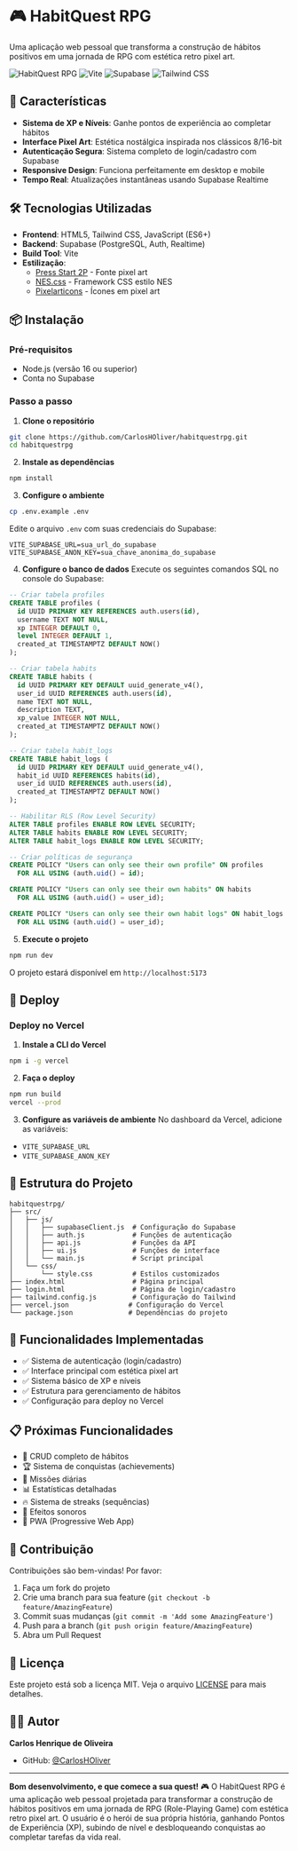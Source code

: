 # 🎮 HabitQuest RPG

Uma aplicação web pessoal que transforma a construção de hábitos positivos em uma jornada de RPG com estética retro pixel art.

![HabitQuest RPG](https://img.shields.io/badge/Status-Em%20Desenvolvimento-yellow)
![Vite](https://img.shields.io/badge/Vite-646CFF?style=flat&logo=vite&logoColor=white)
![Supabase](https://img.shields.io/badge/Supabase-3ECF8E?style=flat&logo=supabase&logoColor=white)
![Tailwind CSS](https://img.shields.io/badge/Tailwind%20CSS-06B6D4?style=flat&logo=tailwindcss&logoColor=white)

## 🚀 Características

- **Sistema de XP e Níveis**: Ganhe pontos de experiência ao completar hábitos
- **Interface Pixel Art**: Estética nostálgica inspirada nos clássicos 8/16-bit
- **Autenticação Segura**: Sistema completo de login/cadastro com Supabase
- **Responsive Design**: Funciona perfeitamente em desktop e mobile
- **Tempo Real**: Atualizações instantâneas usando Supabase Realtime

## 🛠️ Tecnologias Utilizadas

- **Frontend**: HTML5, Tailwind CSS, JavaScript (ES6+)
- **Backend**: Supabase (PostgreSQL, Auth, Realtime)
- **Build Tool**: Vite
- **Estilização**: 
  - [Press Start 2P](https://fonts.google.com/specimen/Press+Start+2P) - Fonte pixel art
  - [NES.css](https://nostalgic-css.github.io/NES.css/) - Framework CSS estilo NES
  - [Pixelarticons](https://pixelarticons.com/) - Ícones em pixel art

## 📦 Instalação

### Pré-requisitos
- Node.js (versão 16 ou superior)
- Conta no Supabase

### Passo a passo

1. **Clone o repositório**
```bash
git clone https://github.com/CarlosHOliver/habitquestrpg.git
cd habitquestrpg
```

2. **Instale as dependências**
```bash
npm install
```

3. **Configure o ambiente**
```bash
cp .env.example .env
```

Edite o arquivo `.env` com suas credenciais do Supabase:
```
VITE_SUPABASE_URL=sua_url_do_supabase
VITE_SUPABASE_ANON_KEY=sua_chave_anonima_do_supabase
```

4. **Configure o banco de dados**
Execute os seguintes comandos SQL no console do Supabase:

```sql
-- Criar tabela profiles
CREATE TABLE profiles (
  id UUID PRIMARY KEY REFERENCES auth.users(id),
  username TEXT NOT NULL,
  xp INTEGER DEFAULT 0,
  level INTEGER DEFAULT 1,
  created_at TIMESTAMPTZ DEFAULT NOW()
);

-- Criar tabela habits
CREATE TABLE habits (
  id UUID PRIMARY KEY DEFAULT uuid_generate_v4(),
  user_id UUID REFERENCES auth.users(id),
  name TEXT NOT NULL,
  description TEXT,
  xp_value INTEGER NOT NULL,
  created_at TIMESTAMPTZ DEFAULT NOW()
);

-- Criar tabela habit_logs
CREATE TABLE habit_logs (
  id UUID PRIMARY KEY DEFAULT uuid_generate_v4(),
  habit_id UUID REFERENCES habits(id),
  user_id UUID REFERENCES auth.users(id),
  created_at TIMESTAMPTZ DEFAULT NOW()
);

-- Habilitar RLS (Row Level Security)
ALTER TABLE profiles ENABLE ROW LEVEL SECURITY;
ALTER TABLE habits ENABLE ROW LEVEL SECURITY;
ALTER TABLE habit_logs ENABLE ROW LEVEL SECURITY;

-- Criar políticas de segurança
CREATE POLICY "Users can only see their own profile" ON profiles
  FOR ALL USING (auth.uid() = id);

CREATE POLICY "Users can only see their own habits" ON habits
  FOR ALL USING (auth.uid() = user_id);

CREATE POLICY "Users can only see their own habit logs" ON habit_logs
  FOR ALL USING (auth.uid() = user_id);
```

5. **Execute o projeto**
```bash
npm run dev
```

O projeto estará disponível em `http://localhost:5173`

## 🚀 Deploy

### Deploy no Vercel

1. **Instale a CLI do Vercel**
```bash
npm i -g vercel
```

2. **Faça o deploy**
```bash
npm run build
vercel --prod
```

3. **Configure as variáveis de ambiente**
No dashboard da Vercel, adicione as variáveis:
- `VITE_SUPABASE_URL`
- `VITE_SUPABASE_ANON_KEY`

## 📁 Estrutura do Projeto

```
habitquestrpg/
├── src/
│   ├── js/
│   │   ├── supabaseClient.js  # Configuração do Supabase
│   │   ├── auth.js            # Funções de autenticação
│   │   ├── api.js             # Funções da API
│   │   ├── ui.js              # Funções de interface
│   │   └── main.js            # Script principal
│   └── css/
│       └── style.css          # Estilos customizados
├── index.html                 # Página principal
├── login.html                 # Página de login/cadastro
├── tailwind.config.js         # Configuração do Tailwind
├── vercel.json               # Configuração do Vercel
└── package.json              # Dependências do projeto
```

## 🎯 Funcionalidades Implementadas

- ✅ Sistema de autenticação (login/cadastro)
- ✅ Interface principal com estética pixel art
- ✅ Sistema básico de XP e níveis
- ✅ Estrutura para gerenciamento de hábitos
- ✅ Configuração para deploy no Vercel

## 📋 Próximas Funcionalidades

- 🔄 CRUD completo de hábitos
- 🏆 Sistema de conquistas (achievements)
- 📅 Missões diárias
- 📊 Estatísticas detalhadas
- 🔥 Sistema de streaks (sequências)
- 🎵 Efeitos sonoros
- 📱 PWA (Progressive Web App)

## 🤝 Contribuição

Contribuições são bem-vindas! Por favor:

1. Faça um fork do projeto
2. Crie uma branch para sua feature (`git checkout -b feature/AmazingFeature`)
3. Commit suas mudanças (`git commit -m 'Add some AmazingFeature'`)
4. Push para a branch (`git push origin feature/AmazingFeature`)
5. Abra um Pull Request

## 📝 Licença

Este projeto está sob a licença MIT. Veja o arquivo [LICENSE](LICENSE) para mais detalhes.

## 👨‍💻 Autor

**Carlos Henrique de Oliveira**
- GitHub: [@CarlosHOliver](https://github.com/CarlosHOliver)

---

**Bom desenvolvimento, e que comece a sua quest!** 🎮
O HabitQuest RPG é uma aplicação web pessoal projetada para transformar a construção de hábitos positivos em uma jornada de RPG (Role-Playing Game) com estética retro pixel art. O usuário é o herói de sua própria história, ganhando Pontos de Experiência (XP), subindo de nível e desbloqueando conquistas ao completar tarefas da vida real.
